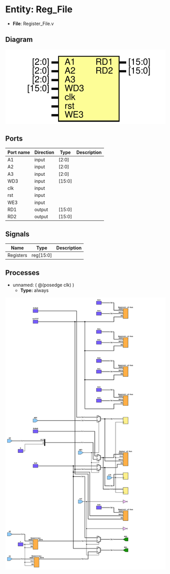 # Entity: Reg_File 

- **File**: Register_File.v
## Diagram

![Diagram](Register_File.svg "Diagram")
## Ports

| Port name | Direction | Type   | Description |
| --------- | --------- | ------ | ----------- |
| A1        | input     | [2:0]  |             |
| A2        | input     | [2:0]  |             |
| A3        | input     | [2:0]  |             |
| WD3       | input     | [15:0] |             |
| clk       | input     |        |             |
| rst       | input     |        |             |
| WE3       | input     |        |             |
| RD1       | output    | [15:0] |             |
| RD2       | output    | [15:0] |             |
## Signals

| Name      | Type      | Description |
| --------- | --------- | ----------- |
| Registers | reg[15:0] |             |
## Processes
- unnamed: ( @(posedge clk) )
  - **Type:** always

![Schematic](Register_File_Sec.svg "Diagram")